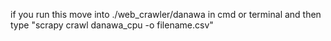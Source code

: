 if you run this 
move into ./web_crawler/danawa in cmd or terminal
and then type "scrapy crawl danawa_cpu -o filename.csv"
